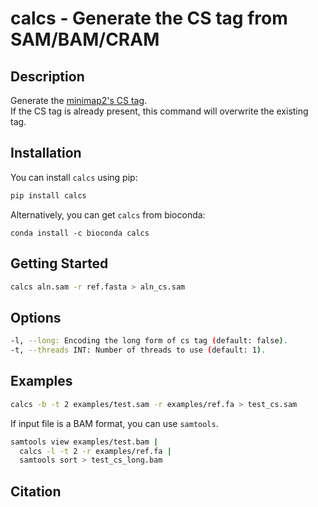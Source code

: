 # calcs - Generate the CS tag from SAM/BAM/CRAM

## Description

Generate the [minimap2's CS tag](https://github.com/lh3/minimap2#cs).  
If the CS tag is already present, this command will overwrite the existing tag.

## Installation

You can install `calcs` using pip:

```bash
pip install calcs
```

Alternatively, you can get `calcs` from bioconda:

```
conda install -c bioconda calcs
```

## Getting Started

```bash
calcs aln.sam -r ref.fasta > aln_cs.sam
```


## Options

```bash
-l, --long: Encoding the long form of cs tag (default: false).
-t, --threads INT: Number of threads to use (default: 1).
```

## Examples

```bash
calcs -b -t 2 examples/test.sam -r examples/ref.fa > test_cs.sam
```

If input file is a BAM format, you can use `samtools`.

```bash
samtools view examples/test.bam |
  calcs -l -t 2 -r examples/ref.fa |
  samtools sort > test_cs_long.bam
```

## Citation


